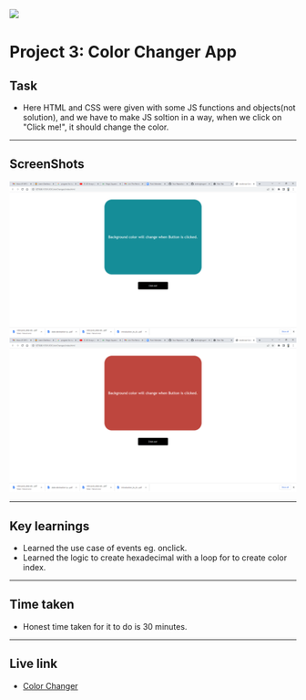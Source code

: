 ![](https://img.shields.io/badge/JS-Color_Changer_App-orange)

# Project 3: Color Changer App

## Task

- Here HTML and CSS were given with some JS functions and objects(not solution), and we have to make JS soltion in a way, when we click on "Click me!", it should change the color.

---

## ScreenShots

![pic 1](./Image/JavaScript%20Color%20Changing%20App%20-%20Google%20Chrome%2016-11-2022%2022_08_13.png)
![pic 2](./Image/JavaScript%20Color%20Changing%20App%20-%20Google%20Chrome%2016-11-2022%2022_08_28.png)

---

## Key learnings

- Learned the use case of events eg. onclick.
- Learned the logic to create hexadecimal with a loop for to create color index.

---

## Time taken

- Honest time taken for it to do is 30 minutes.

---

## Live link

- [Color Changer](https://js-assig-1-project-4-color-changer.netlify.app/)
